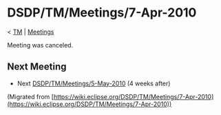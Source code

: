 

DSDP/TM/Meetings/7-Apr-2010
===========================

< [TM](./TM "DSDP/TM")‎ | [Meetings](./Meetings "DSDP/TM/Meetings")

Meeting was canceled.

Next Meeting
------------

*   Next [DSDP/TM/Meetings/5-May-2010](./5-May-2010 "DSDP/TM/Meetings/5-May-2010") (4 weeks after)


(Migrated from [https://wiki.eclipse.org/DSDP/TM/Meetings/7-Apr-2010](https://wiki.eclipse.org/DSDP/TM/Meetings/7-Apr-2010))